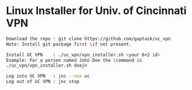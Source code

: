 # Linux Installer for Univ. of Cincinnati VPN

```bash
Download the repo : git clone https://github.com/guptask/uc_vpn
Note: Install git package first \if not present.

Install UC VPN    : ./uc_vpn/vpn_installer.sh <your 6+2 id>
Example: For a person named John Doe the \command is 
./uc_vpn/vpn_installer.sh doejn

Log into UC VPN   : jnc --nox uc
Log out of UC VPN : jnc stop
```

